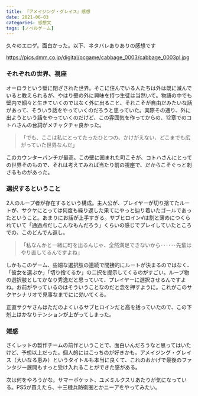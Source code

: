 ```yaml
---
title: 『アメイジング・グレイス』感想
date: 2021-06-03
categories: 感想文
tags: [ノベルゲーム]
---
```


久々のエロゲ。面白かった。以下、ネタバレありありの感想です

https://pics.dmm.co.jp/digital/pcgame/cabbage_0003/cabbage_0003pl.jpg




### それぞれの世界、視座

オーロラという壁に閉ざされた世界。そこに住んでいる人たちは外は既に滅んでいると教えられるが、やはり壁の外に興味を持つ生徒は当然いて。物語の中でも壁内で細々と生きていくのではなく外に出ること、それこそが自由だみたいな話があって、そういう話をやっていくのだろうと思っていた。実際その通り、外に出ようという話をやっていくのだけど、この雰囲気を作ってからの、12章でのコトハさんの台詞がメチャクチャ良かった。

>「でも、ここは私にとってたったひとつの、かけがえない、どこまでも広がっていた世界なんだ」

このカウンターパンチが最高。この壁に囲まれた町こそが、コトハさんにとっての世界そのもので、それは考えてみれば当たり前の視座で、だからこそぐっと刺さるものがあった。

### 選択するということ

2人のループ者が存在するという構成。主人公が、プレイヤーが切り捨てたルートが、サクヤにとっては何度も繰り返した果てにやっと辿り着いたゴールであったということ。あまりにお話が上手すぎる。サブヒロイン√は割と薄めにつくられていて「通過点だしこんなもんだろう」くらいの感じでプレイしていたところでの、このどんでん返し。

> 「私なんかと一緒に町を出るんじゃ、全然満足できないから･･････先輩はやり直してるんですよね」

しかもこのゲーム、些細な選択肢の連続で間接的にルートが決まるのではなく、「彼女を選ぶか」「切り捨てるか」の二択を提示してくるのがすごい。ループ物の選択肢としてかなり秀逸だと思っていて、プレイヤーに選択させるんですよね。お前がやっているのはそういうことなのだと念を押すように。これがこのサクヤシナリオで見事なまでにに効いてくる。

正直サクヤさんはただのよくいるサブヒロインだと高を括っていたので、この下剋上はかなりテンションが上がってしまった。

### 雑感

さくレットの製作チームの前作ということで、面白いんだろうなと思ってはいたけど、予想以上だった。個人的にはこっちのが好きかも。アメイジング・グレイス（大いなる恵み）というタイトルも本当に良くて、これのおかげで最後のファンタジー展開もすっと受け入れることができた感がある。

次は何をやろうかな。サマーポケット、ユメミルクスリあたりが気になっている。PS5が買えたら、十三機兵防衛圏とかニーアをやってみたい。